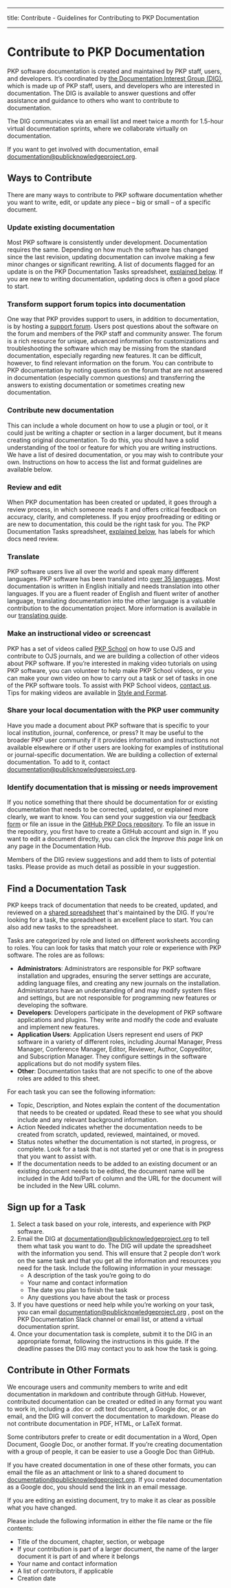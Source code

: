 - - -
title: Contribute - Guidelines for Contributing to PKP Documentation
- - -
# Contribute to PKP Documentation

PKP software documentation is created and maintained by PKP staff, users, and developers. It’s coordinated by [the Documentation Interest Group (DIG)](https://pkp.sfu.ca/documentation-interest-group/), which is made up of PKP staff, users, and developers who are interested in documentation. The DIG is available to answer questions and offer assistance and guidance to others who want to contribute to documentation.

The DIG communicates via an email list and meet twice a month for 1.5-hour virtual documentation sprints, where we collaborate virtually on documentation.

If you want to get involved with documentation, email [documentation@publicknowledgeproject.org](mailto:documentation@publicknowledgeproject.org).

## Ways to Contribute

There are many ways to contribute to PKP software documentation whether you want to write, edit, or update any piece – big or small – of a specific document.

### Update existing documentation

Most PKP software is consistently under development. Documentation requires the same. Depending on how much the software has changed since the last revision, updating documentation can involve making a few minor changes or significant rewriting. A list of documents flagged for an update is on the PKP Documentation Tasks spreadsheet, [explained below](#find-a-documentation-task). If you are new to writing documentation, updating docs is often a good place to start.

### Transform support forum topics into documentation

One way that PKP provides support to users, in addition to documentation, is by hosting a [support forum](https://forum.pkp.sfu.ca/). Users post questions about the software on the forum and members of the PKP staff and community answer. The forum is a rich resource for unique, advanced information for customizations and troubleshooting the software which may be missing from the standard documentation, especially regarding new features. It can be difficult, however, to find relevant information on the forum. You can contribute to PKP documentation by noting questions on the forum that are not answered in documentation (especially common questions) and transferring the answers to existing documentation or sometimes creating new documentation.

### Contribute new documentation

This can include a whole document on how to use a plugin or tool, or it could just be writing a chapter or section in a larger document, but it means creating original documentation. To do this, you should have a solid understanding of the tool or feature for which you are writing instructions. We have a list of desired documentation, or you may wish to contribute your own. Instructions on how to access the list and format guidelines are available below.

### Review and edit

When PKP documentation has been created or updated, it goes through a review process, in which someone reads it and offers critical feedback on accuracy, clarity, and completeness. If you enjoy proofreading or editing or are new to documentation, this could be the right task for you. The PKP Documentation Tasks spreadsheet, [explained below](#find-a-documentation-task), has labels for which docs need review.

### Translate

PKP software users live all over the world and speak many different languages. PKP software has been translated into [over 35 languages](https://pkp.sfu.ca/developers/translation/). Most documentation is written in English initially and needs translation into other languages. If you are a fluent reader of English and fluent writer of another language, translating documentation into the other language is a valuable contribution to the documentation project. More information is available in our [translating guide](/translating-guide/).

### Make an instructional video or screencast

PKP has a set of videos called [PKP School](http://pkpschool.sfu.ca/) on how to use OJS and contribute to OJS journals, and we are building a collection of other videos about PKP software. If you’re interested in making video tutorials on using PKP software, you can volunteer to help make PKP School videos, or you can make your own video on how to carry out a task or set of tasks in one of the PKP software tools. To assist with PKP School videos, [contact us](mailto:documentation@publicknowledgeproject.org). Tips for making videos are available in [Style and Format](./style-and-format#tips-for-video-documentation).

### Share your local documentation with the PKP user community

Have you made a document about PKP software that is specific to your local institution, journal, conference, or press? It may be useful to the broader PKP user community if it provides information and instructions not available elsewhere or if other users are looking for examples of institutional or journal-specific documentation. We are building a collection of external documentation. To add to it, contact [documentation@publicknowledgeproject.org](mailto:documentation@publicknowledgeproject.org).

### Identify documentation that is missing or needs improvement

If you notice something that there should be documentation for or existing documentation that needs to be corrected, updated, or explained more clearly, we want to know. You can send your suggestion via our [feedback form](https://pkp.sfu.ca/documentation-feedback) or file an issue in the [GitHub PKP Docs repository](https://github.com/pkp/pkp-docs). To file an issue in the repository, you first have to create a GitHub account and sign in. If you want to edit a document directly, you can click the *Improve this page* link on any page in the Documentation Hub.

Members of the DIG review suggestions and add them to lists of potential tasks. Please provide as much detail as possible in your suggestion.

## Find a Documentation Task

PKP keeps track of documentation that needs to be created, updated, and reviewed on a [shared spreadsheet](https://docs.google.com/spreadsheets/d/1bo0etXPjDxC_xdmOGCdwAtdXv85ojdqRdNr3sfMD2aU/) that's maintained by the DIG. If you're looking for a task, the spreadsheet is an excellent place to start. You can also add new tasks to the spreadsheet.

Tasks are categorized by role and listed on different worksheets according to roles. You can look for tasks that match your role or experience with PKP software. The roles are as follows:

- **Administrators**: Administrators are responsible for PKP software installation and upgrades, ensuring the server settings are accurate, adding language files, and creating any new journals on the installation. Administrators have an understanding of and may modify system files and settings, but are not responsible for programming new features or developing the software.
- **Developers**: Developers participate in the development of PKP software applications and plugins. They write and modify the code and evaluate and implement new features.
- **Application Users**: Application Users represent end users of PKP software in a variety of different roles, including Journal Manager, Press Manager, Conference Manager, Editor, Reviewer, Author, Copyeditor, and Subscription Manager. They configure settings in the software applications but do not modify system files.
- **Other**: Documentation tasks that are not specific to one of the above roles are added to this sheet.

For each task you can see the following information:

- Topic, Description, and Notes explain the content of the documentation that needs to be created or updated. Read these to see what you should include and any relevant background information.
- Action Needed indicates whether the documentation needs to be created from scratch, updated, reviewed, maintained, or moved.
- Status notes whether the documentation is not started, in progress, or complete. Look for a task that is not started yet or one that is in progress that you want to assist with.
- If the documentation needs to be added to an existing document or an existing document needs to be edited, the document name will be included in the Add to/Part of column and the URL for the document will be included in the New URL column.

## Sign up for a Task

1. Select a task based on your role, interests, and experience with PKP software.
2. Email the DIG at [documentation@publicknowledgeproject.org](mailto:documentation@publicknowledgeproject.org) to tell them what task you want to do. The DIG will update the spreadsheet with the information you send. This will ensure that 2 people don’t work on the same task and that you get all the information and resources you need for the task. Include the following information in your message:
    - A description of the task you’re going to do
    - Your name and contact information
    - The date you plan to finish the task
    - Any questions you have about the task or process
3. If you have questions or need help while you’re working on your task, you can email [documentation@publicknowledgeproject.org](mailto:documentation@publicknowledgeproject.org) , post on the PKP Documentation Slack channel or email list, or attend a virtual documentation sprint.
4. Once your documentation task is complete, submit it to the DIG in an appropriate format, following the instructions in this guide. If the deadline passes the DIG may contact you to ask how the task is going.

## Contribute in Other Formats

We encourage users and community members to write and edit documentation in markdown and contribute through GitHub. However, contributed documentation can be created or edited in any format you want to work in, including a .doc or .odt text document, a Google doc, or an email, and the DIG will convert the documentation to markdown. Please do not contribute documentation in PDF, HTML, or LaTeX format.

Some contributors prefer to create or edit documentation in a Word, Open Document, Google Doc, or another format. If you’re creating documentation with a group of people, it can be easier to use a Google Doc than GitHub.

If you have created documentation in one of these other formats, you can email the file as an attachment or link to a shared document to [documentation@publicknowledgeproject.org](mailto:documentation@publicknowledgeproject.org). If you created documentation as a Google doc, you should send the link in an email message.

If you are editing an existing document, try to make it as clear as possible what you have changed.

Please include the following information in either the file name or the file contents:

- Title of the document, chapter, section, or webpage
- If your contribution is part of a larger document, the name of the larger document it is part of and where it belongs
- Your name and contact information
- A list of contributors, if applicable
- Creation date

